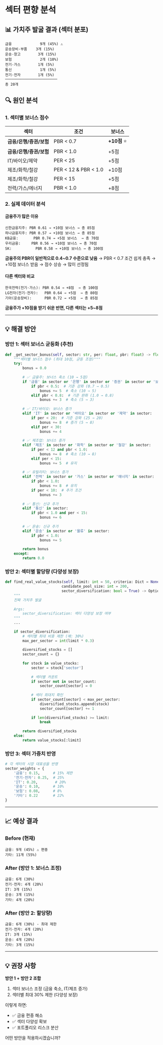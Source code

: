 # 섹터 편향 분석

## 📊 가치주 발굴 결과 (섹터 분포)

```
금융             9개 (45%) ⚠️
운송장비·부품    3개 (15%)
운송·창고        3개 (15%)
보험             2개 (10%)
전기·가스        1개 (5%)
통신             1개 (5%)
전기·전자        1개 (5%)
────────────────────────
총 20개
```

## 🔍 원인 분석

### 1. 섹터별 보너스 점수

| 섹터 | 조건 | 보너스 |
|------|------|--------|
| **금융/은행/증권/보험** | PBR < 0.7 | **+10점** ⭐ |
| **금융/은행/증권/보험** | PBR < 1.0 | +5점 |
| IT/바이오/제약 | PER < 25 | +5점 |
| 제조/화학/철강 | PER < 12 & PBR < 1.0 | +10점 |
| 제조/화학/철강 | PER < 15 | +5점 |
| 전력/가스/에너지 | PBR < 1.0 | +8점 |

### 2. 실제 데이터 분석

#### 금융주가 많은 이유
```
신한금융지주: PBR 0.61 → +10점 보너스 → 총 85점
하나금융지주: PBR 0.57 → +10점 보너스 → 총 85점
KB금융:       PBR 0.74 → +5점 보너스  → 총 70점
우리금융:     PBR 0.56 → +10점 보너스 → 총 70점
SK:           PBR 0.58 → +10점 보너스 → 총 100점
```

**금융주의 PBR이 일반적으로 0.4~0.7 수준으로 낮음**
→ PBR < 0.7 조건 쉽게 충족
→ +10점 보너스 받음
→ 점수 상승 → 많이 선정됨

#### 다른 섹터와 비교
```
한국전력(전기·가스): PBR 0.54 → +8점  → 총 100점
LG전자(전기·전자):   PBR 0.64 → +5점  → 총 80점
기아(운송장비):      PBR 0.72 → +5점  → 총 85점
```

**금융주가 +10점을 받기 쉬운 반면, 다른 섹터는 +5~8점**

---

## 💡 해결 방안

### 방안 1: 섹터 보너스 균등화 (추천)

```python
def _get_sector_bonus(self, sector: str, per: float, pbr: float) -> float:
    """섹터별 보너스 점수 (최대 10점, 균등 조정)"""
    try:
        bonus = 0.0
        
        # ✅ 금융주: 보너스 축소 (10 → 5점)
        if '금융' in sector or '은행' in sector or '증권' in sector or '보험' in sector:
            if pbr < 0.5:  # 기준 강화 (0.7 → 0.5)
                bonus += 5  # 축소 (10 → 5)
            elif pbr < 0.8:  # 기준 완화 (1.0 → 0.8)
                bonus += 3  # 축소 (5 → 3)
        
        # ✅ IT/바이오: 보너스 증가
        elif 'IT' in sector or '바이오' in sector or '제약' in sector:
            if per < 20:  # 기준 강화 (25 → 20)
                bonus += 8  # 증가 (5 → 8)
            elif per < 30:
                bonus += 4
        
        # ✅ 제조업: 보너스 증가
        elif '제조' in sector or '화학' in sector or '철강' in sector:
            if per < 12 and pbr < 1.0:
                bonus += 8  # 축소 (10 → 8)
            elif per < 15:
                bonus += 5  # 유지
        
        # ✅ 유틸리티: 보너스 증가
        elif '전력' in sector or '가스' in sector or '에너지' in sector:
            if pbr < 1.0:
                bonus += 8  # 유지
            if per < 10:  # 추가 조건
                bonus += 3
        
        # ✅ 통신: 신규 추가
        elif '통신' in sector:
            if pbr < 1.0 and per < 15:
                bonus += 6
        
        # ✅ 운송: 신규 추가  
        elif '운송' in sector or '물류' in sector:
            if pbr < 1.0:
                bonus += 5
        
        return bonus
    except:
        return 0.0
```

### 방안 2: 섹터별 할당량 (다양성 보장)

```python
def find_real_value_stocks(self, limit: int = 50, criteria: Dict = None, 
                          candidate_pool_size: int = 200,
                          sector_diversification: bool = True) -> Optional[List[Dict]]:
    """
    진짜 가치주 발굴
    
    Args:
        sector_diversification: 섹터 다양성 보장 여부
    """
    ...
    
    if sector_diversification:
        # 섹터별 최대 비중 제한 (예: 30%)
        max_per_sector = int(limit * 0.3)
        
        diversified_stocks = []
        sector_count = {}
        
        for stock in value_stocks:
            sector = stock['sector']
            
            # 섹터별 카운트
            if sector not in sector_count:
                sector_count[sector] = 0
            
            # 섹터 최대치 확인
            if sector_count[sector] < max_per_sector:
                diversified_stocks.append(stock)
                sector_count[sector] += 1
            
            if len(diversified_stocks) >= limit:
                break
        
        return diversified_stocks
    else:
        return value_stocks[:limit]
```

### 방안 3: 섹터 가중치 반영

```python
# 각 섹터의 시장 대표성을 반영
sector_weights = {
    '금융': 0.15,      # 15% 제한
    '전기·전자': 0.25,  # 25%
    'IT': 0.20,        # 20%
    '운송': 0.10,      # 10%
    '보험': 0.08,      # 8%
    '기타': 0.22       # 22%
}
```

---

## 📈 예상 결과

### Before (현재)
```
금융: 9개 (45%) ⚠️ 편중
기타: 11개 (55%)
```

### After (방안 1: 보너스 조정)
```
금융: 6개 (30%)
전기·전자: 4개 (20%)
IT: 3개 (15%)
운송: 3개 (15%)
기타: 4개 (20%)
```

### After (방안 2: 할당량)
```
금융: 6개 (30%) - 최대 제한
전기·전자: 4개 (20%)
IT: 3개 (15%)
운송: 4개 (20%)
기타: 3개 (15%)
```

---

## 💡 권장 사항

**방안 1 + 방안 2 조합**
1. 섹터 보너스 조정 (금융 축소, IT/제조 증가)
2. 섹터별 최대 30% 제한 (다양성 보장)

이렇게 하면:
- ✅ 금융 편중 해소
- ✅ 섹터 다양성 확보
- ✅ 포트폴리오 리스크 분산

어떤 방안을 적용하시겠습니까?

